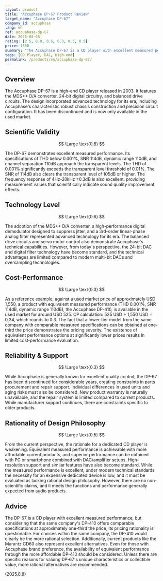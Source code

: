 ```yaml
---
layout: product
title: "Accuphase DP-67 Product Review"
target_name: "Accuphase DP-67"
company_id: accuphase
lang: en
ref: accuphase-dp-67
date: 2025-08-08
rating: [2.5, 0.8, 0.6, 0.3, 0.3, 0.5]
price: 1550
summary: "The Accuphase DP-67 is a CD player with excellent measured performance, but limited cost-performance evaluation due to price differences with lower-tier models of equivalent specifications."
tags: [CD Player, DAC, High-end]
permalink: /products/en/accuphase-dp-67/
---
```

## Overview

The Accuphase DP-67 is a high-end CD player released in 2003. It features the MDS++ D/A converter, 24-bit digital circuitry, and balanced drive circuits. The design incorporated advanced technology for its era, including Accuphase's characteristic robust chassis construction and precision circuit configuration. It has been discontinued and is now only available in the used market.

## Scientific Validity

$$ \Large \text{0.8} $$

The DP-67 demonstrates excellent measured performance. Its specifications of THD below 0.001%, SNR 114dB, dynamic range 110dB, and channel separation 110dB approach the transparent levels. The THD of 0.001% significantly exceeds the transparent level threshold of 0.01%. The SNR of 114dB also clears the transparent level of 105dB or higher. The frequency response of 4Hz-20kHz ±0.3dB is also excellent, providing measurement values that scientifically indicate sound quality improvement effects.

## Technology Level

$$ \Large \text{0.6} $$

The adoption of the MDS++ D/A converter, a high-performance digital demodulator designed to suppress jitter, and a 3rd-order linear-phase analog filter represented advanced technology for its era. The balanced drive circuits and servo motor control also demonstrate Accuphase's technical capabilities. However, from today's perspective, the 24-bit DAC and digital filter technology have become standard, and the technical advantages are limited compared to modern multi-bit DACs and oversampling technologies.

## Cost-Performance

$$ \Large \text{0.3} $$

As a reference example, against a used market price of approximately USD 1,550, a product with equivalent measured performance (THD 0.001%, SNR 114dB, dynamic range 110dB), the Accuphase DP-410, is available in the used market for around USD 525. CP calculation: 525 USD ÷ 1,550 USD = 0.34, which rounds to 0.3. The fact that a lower-tier model from the same company with comparable measured specifications can be obtained at one-third the price demonstrates the pricing severity. The existence of equivalent performance options at significantly lower prices results in limited cost-performance evaluation.

## Reliability & Support

$$ \Large \text{0.3} $$

While Accuphase is generally known for excellent quality control, the DP-67 has been discontinued for considerable years, creating constraints in parts procurement and repair support. Individual differences in used units and aging risks must also be considered. New product warranty is naturally unavailable, and the repair system is limited compared to current products. While manufacturer support continues, there are constraints specific to older products.

## Rationality of Design Philosophy

$$ \Large \text{0.5} $$

From the current perspective, the rationale for a dedicated CD player is weakening. Equivalent measured performance is achievable with more affordable current products, and superior performance can be obtained with PC or smartphone combined with DAC/amplifier setups. High-resolution support and similar features have also become standard. While the measured performance is excellent, under modern technical standards the necessity for an expensive dedicated device is low, and it must be evaluated as lacking rational design philosophy. However, there are no non-scientific claims, and it meets the functions and performance generally expected from audio products.

## Advice

The DP-67 is a CD player with excellent measured performance, but considering that the same company's DP-410 offers comparable specifications at approximately one-third the price, its pricing rationality is questionable. For choices within the same company, the DP-410 would clearly be the more rational selection. Additionally, current products like the Marantz CD60 also represent excellent alternatives. Even for those with Accuphase brand preference, the availability of equivalent performance through the more affordable DP-410 should be considered. Unless there are specific reasons for valuing DP-67's unique characteristics or collectible value, more rational alternatives are recommended.

(2025.8.8)
